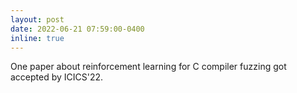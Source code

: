 ```yaml
---
layout: post
date: 2022-06-21 07:59:00-0400
inline: true
---
```


One paper about reinforcement learning for C compiler fuzzing got accepted by ICICS'22.

